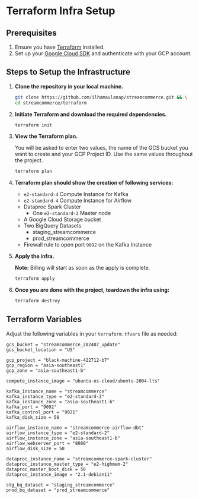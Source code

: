 # Terraform Infra Setup

## Prerequisites

1. Ensure you have [Terraform](https://www.terraform.io/downloads.html) installed.
2. Set up your [Google Cloud SDK](https://cloud.google.com/sdk/docs/install) and authenticate with your GCP account.

## Steps to Setup the Infrastructure

1. **Clone the repository in your local machine.**

    ```bash
    git clone https://github.com/ilhamaulanap/streamcommerce.git && \
    cd streamcommerce/terraform
    ```

2. **Initiate Terraform and download the required dependencies.**

    ```bash
    terraform init
    ```

3. **View the Terraform plan.**

    You will be asked to enter two values, the name of the GCS bucket you want to create and your GCP Project ID. Use the same values throughout the project.

    ```bash
    terraform plan
    ```

4. **Terraform plan should show the creation of following services:**

    - `e2-standard-4` Compute Instance for Kafka
    - `e2-standard-4` Compute Instance for Airflow
    - Dataproc Spark Cluster
        - One `e2-standard-2` Master node
    - A Google Cloud Storage bucket
    - Two BigQuery Datasets
        - staging_streamcommerce
        - prod_streamcommerce
    - Firewall rule to open port `9092` on the Kafka Instance

5. **Apply the infra.**

    **Note:** Billing will start as soon as the apply is complete.

    ```bash
    terraform apply
    ```

6. **Once you are done with the project, teardown the infra using:**

    ```bash
    terraform destroy
    ```

## Terraform Variables

Adjust the following variables in your `terraform.tfvars` file as needed:

```hcl
gcs_bucket = "streamcommerce_202407_update"
gcs_bucket_location = "US"

gcp_project = "black-machine-422712-b7"
gcp_region = "asia-southeast1"
gcp_zone = "asia-southeast1-b"

compute_instance_image = "ubuntu-os-cloud/ubuntu-2004-lts"

kafka_instance_name = "streamcommerce"
kafka_instance_type = "e2-standard-2"
kafka_instance_zone = "asia-southeast1-b"
kafka_port = "9092"
kafka_control_port = "9021"
kafka_disk_size = 50

airflow_instance_name = "streamcommerce-airflow-dbt"
airflow_instance_type = "e2-standard-2"
airflow_instance_zone = "asia-southeast1-b"
airflow_webserver_port = "8080"
airflow_disk_size = 50

dataproc_instance_name = "streamcommerce-spark-cluster"
dataproc_instance_master_type = "e2-highmem-2"
dataproc_master_boot_disk = 50
dataproc_instance_image = "2.1-debian11"

stg_bq_dataset = "staging_streamcommerce"
prod_bq_dataset = "prod_streamcommerce"
